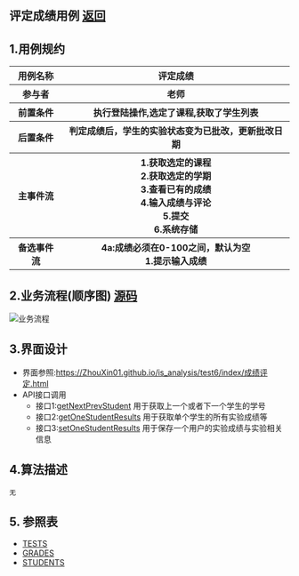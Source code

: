 ## 评定成绩用例 [返回](../README.MD)

## 1.用例规约

<table>
      <tr>
			   <th>用例名称</th>
			   <th>评定成绩</th>
      </tr>
      <tr>
			   <th>参与者</th>
			   <th>老师</th>
      </tr>
      <tr>
			   <th>前置条件</th>
			   <th>执行登陆操作,选定了课程,获取了学生列表</th>
      </tr>
      <tr>
			   <th>后置条件</th>
			   <th>判定成绩后，学生的实验状态变为已批改，更新批改日期</th>
      </tr>
      <tr>
			   <th >主事件流</th>
         <th>1.获取选定的课程<br/>
              2.获取选定的学期<br/>
              3.查看已有的成绩<br/>
              4.输入成绩与评论<br/>
              5.提交<br/>
              6.系统存储
         </th>
      </tr>
      <tr>
			   <th>备选事件流</th>
         <th>4a:成绩必须在0-100之间，默认为空<br/>
                1.提示输入成绩
         </th>
      </tr>
</table>

## 2.业务流程(顺序图) [源码](../评定成绩顺序图.puml)

![业务流程](../评定成绩顺序图.png "评定成绩")

## 3.界面设计
* 界面参照:https://ZhouXin01.github.io/is_analysis/test6/index/成绩评定.html
* API接口调用
  * 接口1:[getNextPrevStudent](../接口/getNextPrevStudent.md)
        用于获取上一个或者下一个学生的学号
  * 接口2:[getOneStudentResults](../接口/getOneStudentResults.md)
        用于获取单个学生的所有实验成绩等
  * 接口3:[setOneStudentResults](../接口/setOneStudentResults.md)
        用于保存一个用户的实验成绩与实验相关信息
        
## 4.算法描述
    无

## 5. 参照表
* [TESTS](../数据库设计.md/#TESTS)
* [GRADES](../数据库设计.md/#GRADES)
* [STUDENTS](../数据库设计.md/#STUDENTS)
